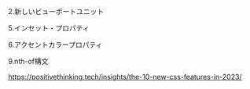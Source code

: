 

2.新しいビューポートユニット


5.インセット・プロパティ

6.アクセントカラープロパティ

9.nth-of構文

https://positivethinking.tech/insights/the-10-new-css-features-in-2023/
